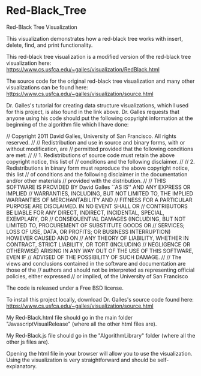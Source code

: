 # Red-Black_Tree
Red-Black Tree Visualization

This visualization demonstrates how a red-black tree works with insert, delete, find, and print functionality.

This red-black tree visualization is a modified version of the red-black tree visualization here: https://www.cs.usfca.edu/~galles/visualization/RedBlack.html

The source code for the original red-black tree visualization and many other visualizations can be found here: https://www.cs.usfca.edu/~galles/visualization/source.html

Dr. Galles's tutorial for creating data structure visualizations, which I used for this project, is also found in the link above.
Dr. Galles requests that anyone using his code should put the following copyright information at the beginning of the algorithm file which I have done:

// Copyright 2011 David Galles, University of San Francisco. All rights reserved.
//
// Redistribution and use in source and binary forms, with or without modification, are
// permitted provided that the following conditions are met:
//
// 1. Redistributions of source code must retain the above copyright notice, this list of
// conditions and the following disclaimer.
//
// 2. Redistributions in binary form must reproduce the above copyright notice, this list
// of conditions and the following disclaimer in the documentation and/or other materials
// provided with the distribution.
//
// THIS SOFTWARE IS PROVIDED BY David Galles ``AS IS'' AND ANY EXPRESS OR IMPLIED
// WARRANTIES, INCLUDING, BUT NOT LIMITED TO, THE IMPLIED WARRANTIES OF MERCHANTABILITY AND
// FITNESS FOR A PARTICULAR PURPOSE ARE DISCLAIMED. IN NO EVENT SHALL  OR
// CONTRIBUTORS BE LIABLE FOR ANY DIRECT, INDIRECT, INCIDENTAL, SPECIAL, EXEMPLARY, OR
// CONSEQUENTIAL DAMAGES (INCLUDING, BUT NOT LIMITED TO, PROCUREMENT OF SUBSTITUTE GOODS OR
// SERVICES; LOSS OF USE, DATA, OR PROFITS; OR BUSINESS INTERRUPTION) HOWEVER CAUSED AND ON
// ANY THEORY OF LIABILITY, WHETHER IN CONTRACT, STRICT LIABILITY, OR TORT (INCLUDING
// NEGLIGENCE OR OTHERWISE) ARISING IN ANY WAY OUT OF THE USE OF THIS SOFTWARE, EVEN IF
// ADVISED OF THE POSSIBILITY OF SUCH DAMAGE.
//
// The views and conclusions contained in the software and documentation are those of the
// authors and should not be interpreted as representing official policies, either expressed
// or implied, of the University of San Francisco

The code is released under a Free BSD license.

To install this project locally, download Dr. Galles's source code found here:
https://www.cs.usfca.edu/~galles/visualization/source.html

My Red-Black.html file should go in the main folder "JavascriptVisualRelease" (where all the other html files are).

My Red-Black.js file should go in the "AlgorithmLibrary" folder (where all the other js files are).

Opening the html file in your browser will allow you to use the visualization. Using the visualization is very straightforward and should be self-explanatory.






